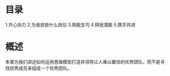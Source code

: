 # 目录
1.齐心协力
2.为谁安排什么岗位
3.熟能生巧
4.释放潜能
5.携手共进

# 概述
本章为我们讲述如何运用思维模型打造并领导让人难以置信的优秀团队，而不是寻找优秀成员来组成一个优秀团队。